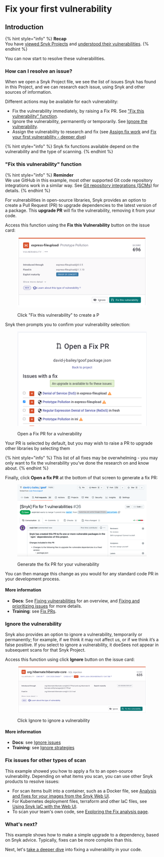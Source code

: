 # Fix your first vulnerability

## **Introduction**

{% hint style="info" %}
**Recap**\
You have [viewed Snyk Projects](view-your-first-snyk-projects.md) and [understood their vulnerabilities](understand-your-vulnerabilities.md).
{% endhint %}

You can now start to resolve these vulnerabilities.

### How can I resolve an issue?

When we open a Snyk Project file, we see the list of issues Snyk has found in this Project, and we can research each issue, using Snyk and other sources of information.

Different actions may be available for each vulnerability:

* Fix the vulnerability immediately, by raising a Fix PR. See ["Fix this vulnerability" function](fix-your-first-vulnerability.md#fix-this-vulnerability-function).
* Ignore the vulnerability, permanently or temporarily. See [Ignore the vulnerability](fix-your-first-vulnerability.md#ignore-the-vulnerability).
* Assign the vulnerability to research and fix (see [Assign fix work](assign-fix-work.md) and [Fix your first vulnerability - deeper dive](fix-your-first-vulnerability-deeper-dive.md))

{% hint style="info" %}
Snyk fix functions available depend on the vulnerability and the type of scanning.
{% endhint %}

### "Fix this vulnerability" function

{% hint style="info" %}
**Reminder**\
We use GitHub in this example, most other supported Git code repository integrations work in a similar way. See [Git repository integrations (SCMs)](../../integrations/git-repository-scm-integrations/) for details.
{% endhint %}

For vulnerabilities in open-source libraries, Snyk provides an option to create a Pull Request (PR) to upgrade dependencies to the latest version of a package. This **upgrade PR** will fix the vulnerability, removing it from your code.

Access this function using the **Fix this Vulnerability** button on the issue card:

<figure><img src="../../.gitbook/assets/Express-fileupload-fix.png" alt="Click &#x22;Fix this vulnerability&#x22; to create a PR"><figcaption><p>Click "Fix this vulnerability" to create a P</p></figcaption></figure>

Snyk then prompts you to confirm your vulnerability selection:

<figure><img src="../../.gitbook/assets/Express-fileupload-fix-pr.png" alt="Open a Fix PR for a vulnerability"><figcaption><p>Open a Fix PR for a vulnerability</p></figcaption></figure>

Your PR is selected by default, but you may wish to raise a PR to upgrade other libraries by selecting them

{% hint style="info" %}
This list of all fixes may be overwhelming - you may only want to fix the vulnerability you’ve done the research on and know about.
{% endhint %}

Finally, click **Open a fix PR** at the bottom of that screen to generate a fix PR:

<figure><img src="../../.gitbook/assets/image (136) (1) (2).png" alt="Generate the fix PR for your vulnerability"><figcaption><p>Generate the fix PR for your vulnerability</p></figcaption></figure>

You can then manage this change as you would for any standard code PR in your development process.

#### More information

* **Docs**: See [Fixing vulnerabilities](https://docs.snyk.io/snyk-open-source/open-source-basics/fixing-vulnerabilities) for an overview, and [Fixing and prioritizing issues](https://docs.snyk.io/fixing-and-prioritizing-issues) for more details.
* **Training**: see [Fix PRs](https://training.snyk.io/learn/video/fix-pr).

### Ignore the vulnerability

Snyk also provides an option to ignore a vulnerability, temporarily or permanently; for example, if we think it may not affect us, or if we think it’s a false positive. If you select to ignore a vulnerability, it doeSees not appear in subsequent scans for that Snyk Project.

Access this function using click **Ignore** button on the issue card:

<figure><img src="../../.gitbook/assets/image (130) (1) (1) (1) (1) (1) (1) (1) (1) (1) (1) (1) (1) (1) (1) (1) (1) (1) (1) (1) (1) (1) (1) (1) (1) (1) (1).png" alt="Click Ignore to ignore a vulnerability"><figcaption><p>Click Ignore to ignore a vulnerability</p></figcaption></figure>

#### More information

* **Docs**: see [Ignore issues](https://docs.snyk.io/features/fixing-and-prioritizing-issues/issue-management/ignore-issues)
* **Training**: see [Ignore strategies](https://training.snyk.io/courses/ignore-strategies)

### Fix issues for other types of scan

This example showed you how to apply a fix to an open-source vulnerability. Depending on what items you scan, you can use other Snyk products to resolve issues:

* For scan items built into a container, such as a Docker file, see [Analysis and fixes for your images from the Snyk Web UI](../../scan-containers/using-snyk-container/analysis-and-remediation-for-your-images-from-the-snyk-app.md).
* For Kubernetes deployment files, terraform and other IaC files, see [Using Snyk IaC with the Web UI](../../scan-cloud-deployment/snyk-infrastructure-as-code/using-snyk-iac-via-web.md).
* To scan your team's own code, see [Exploring the Fix analysis page](https://docs.snyk.io/products/snyk-code/exploring-and-working-with-the-snyk-code-results/exploring-the-vulnerability-issues-discovered-by-snyk-code/exploring-the-data-flow-and-fix-analysis-pages-of-an-issue/exploring-the-fix-analysis-page).

### What's next?

This example shows how to make a simple upgrade to a dependency, based on Snyk advice. Typically, fixes can be more complex than this.

Next, let's [take a deeper dive](fix-your-first-vulnerability-deeper-dive.md) into fixing a vulnerability in your code.
